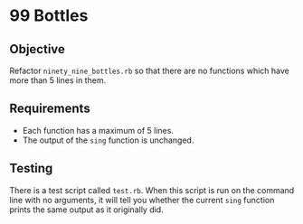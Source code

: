 # 99 Bottles

## Objective

Refactor `ninety_nine_bottles.rb` so that there are no functions which
have more than 5 lines in them.

## Requirements

- Each function has a maximum of 5 lines.
- The output of the `sing` function is unchanged.

## Testing

There is a test script called `test.rb`. When this script is run on the
command line with no arguments, it will tell you whether the current
`sing` function prints the same output as it originally did.
